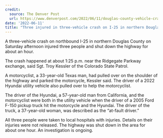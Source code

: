 ```yaml
---
credit:
  source: The Denver Post
  url: https://www.denverpost.com/2022/06/11/douglas-county-vehicle-crash-i-25/
date: '2022-06-11'
title: "Three injured in three-vehicle crash on I-25 in northern Douglas County"
---
```

A three-vehicle crash on northbound I-25 in northern Douglas County on Saturday afternoon injured three people and shut down the highway for about an hour.

The crash happened at about 1:25 p.m. near the Ridgegate Parkway exchange, said Sgt. Troy Kessler of the Colorado State Patrol.

A motorcyclist, a 33-year-old Texas man, had pulled over on the shoulder of the highway and parked the motorcycle, Kessler said. The driver of a 2022 Hyundai utility vehicle also pulled over to help the motorcyclist.

The driver of the Hyundai, a 57-year-old man from California, and the motorcyclist were both in the utility vehicle when the driver of a 2005 Ford F-150 pickup truck hit the motorcycle and the Hyundai. The driver of the truck, a 37-year-old woman, was described as the “at-fault driver.”

All three people were taken to local hospitals with injuries. Details on their injuries were not released. The highway was shut down in the area for about one hour. An investigation is ongoing.
